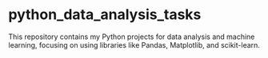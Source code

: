 # python_data_analysis_tasks
This repository contains my Python projects for data analysis and machine learning, focusing on using libraries like Pandas, Matplotlib, and scikit-learn.
